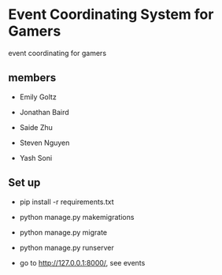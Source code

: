 # Event Coordinating System for Gamers

event coordinating for gamers

## members

- Emily Goltz

- Jonathan Baird

- Saide Zhu

- Steven Nguyen

- Yash Soni

## Set up

- pip install -r requirements.txt

- python manage.py makemigrations

- python manage.py migrate

- python manage.py runserver

- go to http://127.0.0.1:8000/, see events 
